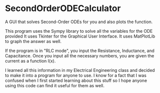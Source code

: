 # SecondOrderODECalculator
A GUI that solves Second-Order ODEs for you and also plots the function.

This program uses the Sympy library to solve all the variables for the ODE provided
It uses Tkinter for the Graphical User Interface.
It uses MatPlotLib to graph the answer as well.

If the program is in "RLC mode", you input the Resistance, Inductance, and Capacitance. Once you input all the necessary numbers, you are given the current as a function I(x).

I learned all this information in my Electrical Engineering class and decided to make it into a program for anyone to use. 
I know for a fact that I was confused when I first started learning about this stuff so I hope anyone using this code can find it useful for them as well.
